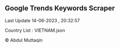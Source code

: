 

## Google Trends Keywords Scraper 
 
Last Update 14-06-2023 , 20:32:57

Country List :
VIETNAM.json



© Abdul Muttaqin 

